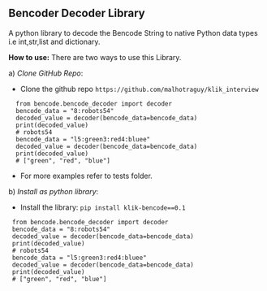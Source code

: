 Bencoder Decoder Library 
------------------------
A python library to decode the Bencode String to native Python data types i.e int,str,list and dictionary.

**How to use:**
There are two ways to use this Library.

a) *Clone GitHub Repo*: 
 * Clone the github repo `https://github.com/malhotraguy/klik_interview`
 
```
  from bencode.bencode_decoder import decoder
  bencode_data = "8:robots54"
  decoded_value = decoder(bencode_data=bencode_data)
  print(decoded_value)
  # robots54
  bencode_data = "l5:green3:red4:bluee"
  decoded_value = decoder(bencode_data=bencode_data)
  print(decoded_value)
  # ["green", "red", "blue"]
   ```
 * For more examples refer to tests folder.

b) *Install as python library*:
 * Install the library: `pip install klik-bencode==0.1`
 ```
  from bencode.bencode_decoder import decoder
  bencode_data = "8:robots54"
  decoded_value = decoder(bencode_data=bencode_data)
  print(decoded_value)
  # robots54
  bencode_data = "l5:green3:red4:bluee"
  decoded_value = decoder(bencode_data=bencode_data)
  print(decoded_value)
  # ["green", "red", "blue"]
   ```